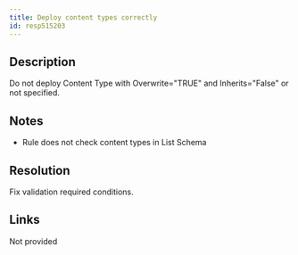 ```yaml
---
title: Deploy content types correctly
id: resp515203
---
```

## Description
Do not deploy Content Type with Overwrite="TRUE" and Inherits="False" or not specified.

## Notes
- Rule does not check content types in List Schema

## Resolution
Fix validation required conditions.

## Links
Not provided
